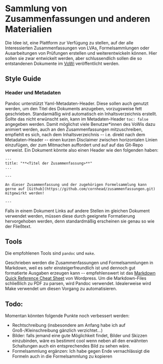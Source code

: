 # Sammlung von Zusammenfassungen und anderen Materialien

Die Idee ist, eine Plattform zur Verfügung zu stellen, auf der alle Interessierten Zusammenfassungen von LVAs, Formelsammlungen oder Ausarbeitungen von Prüfungen erstellen und weiterentwickeln können. Hier sollen sie zwar 
entwickelt werden, aber schlussendlich sollen die so entstandenen Dokumente im [VoWi](https://vowi.fsinf.at/wiki/TU_Wien/Informatik) veröffentlicht werden.

## Style Guide

### Header und Metadaten
Pandoc unterstützt Yaml-Metadaten-Header. Diese sollen auch genutzt werden, um den Titel des Dokuments anzugeben, vorzugsweise fett geschrieben. Standarmäßig wird automatisch ein Inhaltsverzeichnis erstellt. Sollte das nicht erwünscht sein, kann im Metadaten-Header `toc: false` angegeben werden. Damit möglichst viele Benutzer*innen des VoWis dazu animiert werden, auch an den Zusammenfassungen mitzuschreiben, empfiehlt es sich, nach dem Inhaltsverzeichnis -- i.e. direkt nach dem Metadaten-Header -- einen kurzen Disclaimer zwischen horizontalen Linien einzufügen, der zum Mitmachen auffordert und auf auf das Git-Repo verweist. Ein Dokument könnte also einen Header wie den folgenden haben:

```
---
title: "**<Titel der Zusammenfassung>**"
...

---

An dieser Zusammenfassung und der zugehörigen Formelsammlung kann gerne auf [Github](https://github.com/cornhead/zusammenfassungen.git) mitgewirkt werden!

---
```

Falls in einem Dokument Links auf andere Stellen im gleichen Dokument verwendet werden, müssen diese durch geeignete Formatierung hervorgehoben werden, denn standardmäßig erscheinen sie genau so wie der Fließtext.

## Tools

Die empfohlenen Tools sind `pandoc` und `make`.

Geschrieben werden die Zusammenfassungen und Formelsammlungen in Markdown, weil es sehr einsteigerfreundlich ist und dennoch gut formatierte Ausgaben erzeugen kann -- empfehlenswert ist das [Markdown Quick Reference Cheat 
Sheet](https://wordpress.com/support/markdown-quick-reference/) von Wordpress. Um die Markdown-Files schließlich zu PDF zu parsen, wird Pandoc verwendet. Idealerweise wird Make verwendet um diesen Vorgang zu automatisieren.

## Todo:

Momentan könnten folgende Punkte noch verbessert werden:
* Rechtschreibung (insbesondere am Anfang habe ich auf Groß-/Kleinschreibung gänzlich verzichtet...)
* Bilder: falls jemand eine gute Möglichkeit findet, Bilder und Skizzen einzubinden, wäre es bestimmt cool wenn neben all den erwähnten Schaltungen auch ein entsprechendes Bild zu sehen wäre.
* Formelsammlung ergänzen: Ich habe gegen Ende vernachlässigt die Formeln auch in die Formelsammlung zu kopieren
